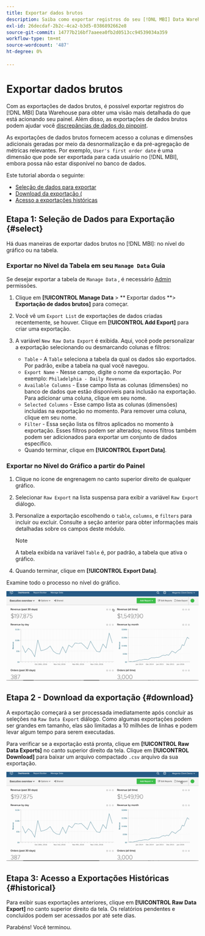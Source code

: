 ```yaml
---
title: Exportar dados brutos
description: Saiba como exportar registros do seu [!DNL MBI] Data Warehouse para obter uma visão mais detalhada do que está acionando seu painel.
exl-id: 26decdaf-2b2c-4ca2-b3d5-0386892662e8
source-git-commit: 14777b216bf7aaeea0fb2d0513cc94539034a359
workflow-type: tm+mt
source-wordcount: '487'
ht-degree: 0%

---
```


# Exportar dados brutos

Com as exportações de dados brutos, é possível exportar registros do [!DNL MBI] Data Warehouse para obter uma visão mais detalhada do que está acionando seu painel. Além disso, as exportações de dados brutos podem ajudar você [discrepâncias de dados do pinpoint](https://experienceleague.adobe.com/docs/commerce-knowledge-base/kb/troubleshooting/miscellaneous/using-data-exports-to-pinpoint-discrepancies.html?lang=en).

As exportações de dados brutos fornecem acesso a colunas e dimensões adicionais geradas por meio da desnormalização e da pré-agregação de métricas relevantes. Por exemplo, `User's first order date` é uma dimensão que pode ser exportada para cada usuário no [!DNL MBI], embora possa não estar disponível no banco de dados.

Este tutorial aborda o seguinte:

* [Seleção de dados para exportar](#select)
* [Download da exportação (](#download)
* [Acesso a exportações históricas](#historical)

## Etapa 1: Seleção de Dados para Exportação {#select}

Há duas maneiras de exportar dados brutos no [!DNL MBI]: no nível do gráfico ou na tabela.

### Exportar no Nível da Tabela em seu `Manage Data` Guia

Se desejar exportar a tabela de `Manage Data` , é necessário [Admin](../administrator/user-management/user-management.md) permissões.

1. Clique em **[!UICONTROL Manage Data** > ** Exportar dados **> **Exportação de dados brutos]** para começar.
1. Você vê um `Export List` de exportações de dados criadas recentemente, se houver. Clique em **[!UICONTROL Add Export]** para criar uma exportação.
1. A variável `New Raw Data Export` é exibida. Aqui, você pode personalizar a exportação selecionando ou desmarcando colunas e filtros:

   * `Table` - A `Table` seleciona a tabela da qual os dados são exportados. Por padrão, exibe a tabela na qual você navegou.
   * `Export Name` - Nesse campo, digite o nome da exportação. Por exemplo: `Philadelphia - Daily Revenue`.
   * `Available Columns` - Esse campo lista as colunas (dimensões) no banco de dados que estão disponíveis para inclusão na exportação. Para adicionar uma coluna, clique em seu nome.
   * `Selected Columns` - Esse campo lista as colunas (dimensões) incluídas na exportação no momento. Para remover uma coluna, clique em seu nome.
   * `Filter` - Essa seção lista os filtros aplicados no momento à exportação. Esses filtros podem ser alterados; novos filtros também podem ser adicionados para exportar um conjunto de dados específico.
   * Quando terminar, clique em **[!UICONTROL Export Data]**.

### Exportar no Nível do Gráfico a partir do Painel

1. Clique no ícone de engrenagem no canto superior direito de qualquer gráfico.
1. Selecionar `Raw Export` na lista suspensa para exibir a variável `Raw Export` diálogo.
1. Personalize a exportação escolhendo o `table`, `columns`, e `filters` para incluir ou excluir. Consulte a seção anterior para obter informações mais detalhadas sobre os campos deste módulo.
   >[!NOTE]
   >
   >A tabela exibida na variável `Table` é, por padrão, a tabela que ativa o gráfico.

1. Quando terminar, clique em **[!UICONTROL Export Data]**.

Examine todo o processo no nível do gráfico.

![](../assets/Chart-level_export.gif)

## Etapa 2 - Download da exportação {#download}

A exportação começará a ser processada imediatamente após concluir as seleções na `Raw Data Export` diálogo. Como algumas exportações podem ser grandes em tamanho, elas são limitadas a 10 milhões de linhas e podem levar algum tempo para serem executadas.

Para verificar se a exportação está pronta, clique em **[!UICONTROL Raw Data Exports]** no canto superior direito da tela. Clique em **[!UICONTROL Download]** para baixar um arquivo compactado `.csv` arquivo da sua exportação.

![](../assets/Downloading_export.gif)

## Etapa 3: Acesso a Exportações Históricas {#historical}

Para exibir suas exportações anteriores, clique em **[!UICONTROL Raw Data Export]** no canto superior direito da tela. Os relatórios pendentes e concluídos podem ser acessados por até sete dias.

Parabéns! Você terminou.
